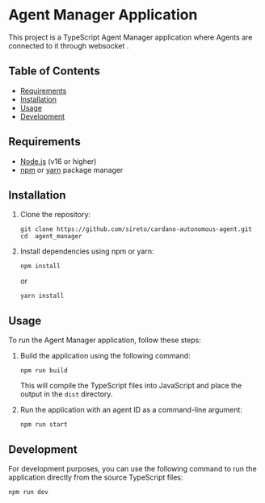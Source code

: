 #  Agent Manager Application

This project is a TypeScript Agent Manager application where Agents are connected to it through websocket .

## Table of Contents
- [Requirements](#requirements)
- [Installation](#installation)
- [Usage](#usage)
- [Development](#development)

## Requirements

- [Node.js](https://nodejs.org/) (v16 or higher)
- [npm](https://www.npmjs.com/) or [yarn](https://yarnpkg.com/) package manager

## Installation

1. Clone the repository:

    ```shell
    git clone https://github.com/sireto/cardano-autonomous-agent.git
    cd  agent_manager
    ```

2. Install dependencies using npm or yarn:

    ```shell
    npm install
    ```

    or

    ```shell
    yarn install
    ```

## Usage

To run the Agent Manager application, follow these steps:

1. Build the application using the following command:

    ```shell
    npm run build
    ```

    This will compile the TypeScript files into JavaScript and place the output in the `dist` directory.

2. Run the application with an agent ID as a command-line argument:

    ```shell
    npm run start 
    ```


## Development

For development purposes, you can use the following command to run the application directly from the source TypeScript files:

```shell
npm run dev

